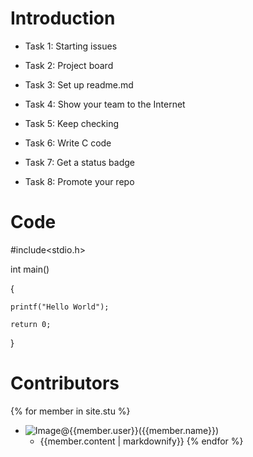 # Introduction

- Task 1: Starting issues

- Task 2: Project board

- Task 3: Set up readme.md

- Task 4: Show your team to the Internet

- Task 5: Keep checking

- Task 6: Write C code

- Task 7: Get a status badge

- Task 8: Promote your repo

# Code

#include<stdio.h>

int main()

{

    printf("Hello World");
    
    return 0;
    
}

# Contributors
{% for member in site.stu %}
-   ![Image]({{member.image}})@{{member.user}}({{member.name}})
    -   {{member.content | markdownify}}
{% endfor %}

 
